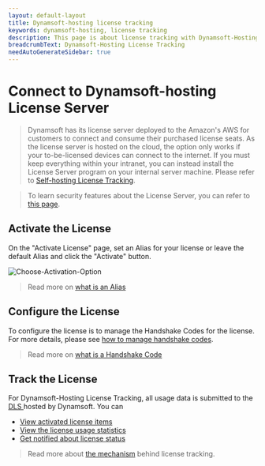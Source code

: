 ```yaml
---
layout: default-layout
title: Dynamsoft-hosting license tracking
keywords: dynamsoft-hosting, license tracking
description: This page is about license tracking with Dynamsoft-Hosting Dynamsoft License Server
breadcrumbText: Dynamsoft-Hosting License Tracking
needAutoGenerateSidebar: true
---
```


# Connect to Dynamsoft-hosting License Server

> Dynamsoft has its license server deployed to the Amazon's AWS for customers to connect and consume their purchased license seats. As the license server is hosted on the cloud, the option only works if your to-be-licensed devices can connect to the internet. 
> If you must keep everything within your intranet, you can instead install the License Server program on your internal server machine. Please refer to [Self-hosting License Tracking]({{site.selfhosting}}index.html).

> To learn security features about the License Server, you can refer to [this page]({{site.about}}licensefaq.html).


## Activate the License

On the "Activate License" page, set an Alias for your license or leave the default Alias and click the "Activate" button.

![Choose-Activation-Option]({{site.assets}}imgs/activate-001.png)

> Read more on [what is an Alias]({{site.about}}terms.html#alias)


## Configure the License

To configure the license is to manage the Handshake Codes for the license. For more details, please see [how to manage handshake codes]({{site.common}}handshakeCodes.html).

> Read more on [what is a Handshake Code]({{site.about}}terms.html#handshake-code)

## Track the License

For Dynamsoft-Hosting License Tracking, all usage data is submitted to the [ DLS ]({{site.about}}terms.html#dynamsoft-license-server) hosted by Dynamsoft. You can

* [View activated license items]({{site.common}}licenseitems.html)
* [View the license usage statistics]({{site.common}}statistics.html)
* [Get notified about license status]({{site.common}}usagealerts.html)

> Read more about [the mechanism]({{site.common}}mechanism.html) behind license tracking.

